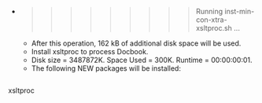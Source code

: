 * >>>>>>>>> Running inst-min-con-xtra-xsltproc.sh ...
  * After this operation, 162 kB of additional disk space will be used.
  * Install xsltproc to process Docbook.
  * Disk size = 3487872K. Space Used = 300K. Runtime = 00:00:00:01.
  * The following NEW packages will be installed:
  ```bash
xsltproc
  ```
